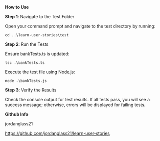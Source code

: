 __How to Use__

**Step 1**: Navigate to the Test Folder

Open your command prompt and navigate to the test directory by running:

`cd ..\learn-user-stories\test`

**Step 2**: Run the Tests

Ensure bankTests.ts is updated:

`tsc .\bankTests.ts `

Execute the test file using Node.js:

`node .\bankTests.js`

**Step 3**: Verify the Results

Check the console output for test results. If all tests pass, you will see a success message; otherwise, errors will be displayed for failing tests.


**Github Info**

jordanglass21

https://github.com/jordanglass21/learn-user-stories
